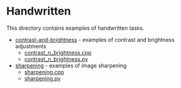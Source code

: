 # Handwritten

This directory contains examples of handwritten tasks.

- [contrast-and-brightness](./contrast-and-brightness/) - examples of contrast and brightness adjustments
  - [contrast_n_brightness.cpp](./contrast-and-brightness/contrast_n_brightness.cpp)
  - [contrast_n_brightness.py](./contrast-and-brightness/contrast_n_brightness.py)
- [sharpening](./sharpening/) - examples of image sharpening
  - [sharpening.cpp](./sharpening/sharpening.cpp)
  - [sharpening.py](./sharpening/sharpening.py)
